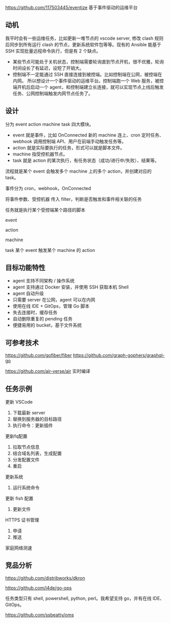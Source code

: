 https://github.com/117503445/eventize 基于事件驱动的运维平台

## 动机

我平时会有一些运维任务，比如更新一堆节点的 vscode server, 修改 clash 规则后同步到所有运行 clash 的节点，更新系统软件包等等。现有的 Ansible 能基于 SSH 实现批量远程命令执行，但是有 2 个缺点。
- 某些节点可能处于关机状态，控制端需要轮询直到节点开机，很不优雅，轮询时间设长了有延迟，设短了开销大。
- 控制端不一定能通过 SSH 直接连接到被控端。比如控制端在公网，被控端在内网。
所以想设计一个事件驱动的运维平台。控制端跑一个 Web 服务，被控端开机后启动一个 agent，和控制端建立长连接，就可以实现节点上线后触发任务、公网控制端触发内网节点任务了。

## 设计

分为 event action machine task 四大模块。

- event 就是事件，比如 OnConnected 新的 machine 连上、cron 定时任务、webhook 调用控制端 API、用户在前端手动触发任务等。
- action 就是实际要执行的任务，形式可以就是脚本文件。
- machine 指受控机器节点。
- task 就是 action 的某次执行，有任务状态（成功/进行中/失败）、结果等。

流程就是某个 event 会触发多个 machine 上的多个 action，并创建对应的 task。

事件分为 cron，webhook，OnConnected

将事件参数、受控机器 传入 filter，判断是否触发和事件相关联的任务

任务就是执行某个受控端某个路径的脚本

event

action

machine

task 某个 event 触发某个 machine 的 action

## 目标功能特性

- agent 支持不同架构 / 操作系统
- agent 支持通过 Docker 安装，并使用 SSH 获取本机 Shell
- agent 自动升级
- 只需要 server 在公网，agent 可以在内网
- 使用在线 IDE + GitOps，管理 Go 脚本
- 失去连接时，缓存任务
- 自动删除重复的 pending 任务
- 便捷易用的 bucket，基于文件系统



## 可参考技术

https://github.com/gofiber/fiber
https://github.com/graph-gophers/graphql-go

https://github.com/air-verse/air 实时编译

## 任务示例

更新 VSCode
1. 下载最新 server
2. 替换到服务器的目标路径
3. 执行命令：更新插件
	
更新fq配置
1. 拉取节点信息
2. 结合域名列表，生成配置
3. 分发配置文件
4. 重启

更新系统
1. 运行系统命令

更新 fish 配置
1. 更新文件

HTTPS 证书管理
1. 申请
2. 推送

家庭网络测速

## 竞品分析

https://github.com/distribworks/dkron



https://github.com/i4de/go-ops

任务类型只有 shell, powershell, python, perl。我希望支持 go，并有在线 IDE、GitOps。

https://github.com/ssbeatty/oms

